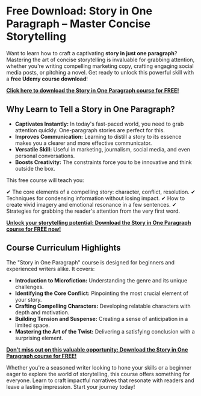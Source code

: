 # Free Download: Story in One Paragraph – Master Concise Storytelling

Want to learn how to craft a captivating **story in just one paragraph**? Mastering the art of concise storytelling is invaluable for grabbing attention, whether you're writing compelling marketing copy, crafting engaging social media posts, or pitching a novel. Get ready to unlock this powerful skill with a **free Udemy course download**!

[**Click here to download the Story in One Paragraph course for FREE!**](https://udemywork.com/story-in-one-paragraph)

## Why Learn to Tell a Story in One Paragraph?

*   **Captivates Instantly:** In today's fast-paced world, you need to grab attention quickly. One-paragraph stories are perfect for this.
*   **Improves Communication:** Learning to distill a story to its essence makes you a clearer and more effective communicator.
*   **Versatile Skill:** Useful in marketing, journalism, social media, and even personal conversations.
*   **Boosts Creativity:** The constraints force you to be innovative and think outside the box.

This free course will teach you:

✔ The core elements of a compelling story: character, conflict, resolution.
✔ Techniques for condensing information without losing impact.
✔ How to create vivid imagery and emotional resonance in a few sentences.
✔ Strategies for grabbing the reader's attention from the very first word.

[**Unlock your storytelling potential: Download the Story in One Paragraph course for FREE now!**](https://udemywork.com/story-in-one-paragraph)

## Course Curriculum Highlights

The "Story in One Paragraph" course is designed for beginners and experienced writers alike. It covers:

*   **Introduction to Microfiction:** Understanding the genre and its unique challenges.
*   **Identifying the Core Conflict:** Pinpointing the most crucial element of your story.
*   **Crafting Compelling Characters:** Developing relatable characters with depth and motivation.
*   **Building Tension and Suspense:** Creating a sense of anticipation in a limited space.
*   **Mastering the Art of the Twist:** Delivering a satisfying conclusion with a surprising element.

[**Don't miss out on this valuable opportunity: Download the Story in One Paragraph course for FREE!**](https://udemywork.com/story-in-one-paragraph)

Whether you're a seasoned writer looking to hone your skills or a beginner eager to explore the world of storytelling, this course offers something for everyone. Learn to craft impactful narratives that resonate with readers and leave a lasting impression. Start your journey today!
